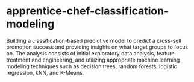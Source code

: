 # apprentice-chef-classification-modeling
Building a classification-based predictive model to predict a cross-sell promotion success and providing insights on what target groups to focus on. The analysis consists of initial exploratory data analysis, feature treatment and engineering, and utilizing appropriate machine learning modeling techniques such as decision trees, random forests, logistic regression, kNN, and K-Means. 
